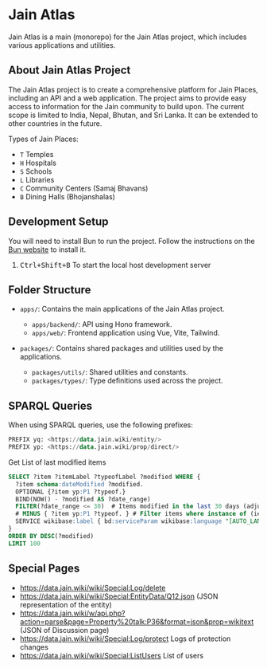 # Jain Atlas
Jain Atlas is a main (monorepo) for the Jain Atlas project, which includes various applications and utilities.

## About Jain Atlas Project
The Jain Atlas project is to create a comprehensive platform for Jain Places, including an API and a web application. The project aims to provide easy access to information for the Jain community to build upon.
The current scope is limited to India, Nepal, Bhutan, and Sri Lanka. It can be extended to other countries in the future.

Types of Jain Places:
- `T` Temples
- `H` Hospitals
- `S` Schools
- `L` Libraries
- `C` Community Centers (Samaj Bhavans)
- `B` Dining Halls (Bhojanshalas)


## Development Setup

You will need to install Bun to run the project. Follow the instructions on the [Bun website](https://bun.sh/docs/installation) to install it.
1. <kbd>Ctrl+Shift+B</kbd> To start the local host development server

## Folder Structure
- `apps/`: Contains the main applications of the Jain Atlas project.
  - `apps/backend/`: API using Hono framework.
  - `apps/web/`: Frontend application using Vue, Vite, Tailwind.

- `packages/`: Contains shared packages and utilities used by the applications.
  - `packages/utils/`: Shared utilities and constants.
  - `packages/types/`: Type definitions used across the project.

## SPARQL Queries
When using SPARQL queries, use the following prefixes:
```sql
PREFIX yq: <https://data.jain.wiki/entity/>
PREFIX yp: <https://data.jain.wiki/prop/direct/>

```

Get List of last modified items
```sql
SELECT ?item ?itemLabel ?typeofLabel ?modified WHERE {
  ?item schema:dateModified ?modified.
  OPTIONAL {?item yp:P1 ?typeof.}
  BIND(NOW() - ?modified AS ?date_range)
  FILTER(?date_range <= 30)  # Items modified in the last 30 days (adjust to <=7 for a week, etc.)
  # MINUS { ?item yp:P1 ?typeof. } # Filter items where instance of (ie P1) is not set.
  SERVICE wikibase:label { bd:serviceParam wikibase:language "[AUTO_LANGUAGE],mul,en". }
}
ORDER BY DESC(?modified)
LIMIT 100
```

## Special Pages

- https://data.jain.wiki/wiki/Special:Log/delete
- https://data.jain.wiki/wiki/Special:EntityData/Q12.json (JSON representation of the entity)
- https://data.jain.wiki/w/api.php?action=parse&page=Property%20talk:P36&format=json&prop=wikitext (JSON of Discussion page)
- https://data.jain.wiki/wiki/Special:Log/protect Logs of protection changes
- https://data.jain.wiki/wiki/Special:ListUsers List of users
